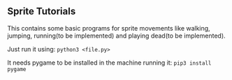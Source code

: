 ## Sprite Tutorials

This contains some basic programs for sprite movements like walking, jumping, running(to be implemented) and playing dead(to be implemented).

Just run it using:
`python3 <file.py>`

It needs pygame to be installed in the machine running it:
`pip3 install pygame`
